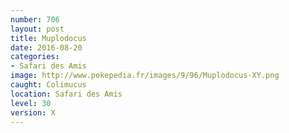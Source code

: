 ```yaml
---
number: 706
layout: post
title: Muplodocus
date: 2016-08-20
categories:
- Safari des Amis
image: http://www.pokepedia.fr/images/9/96/Muplodocus-XY.png
caught: Colimucus
location: Safari des Amis
level: 30
version: X
---
```

